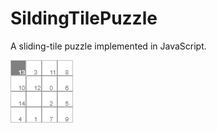 SildingTilePuzzle
=================

A sliding-tile puzzle implemented in JavaScript.

<img src="Screenshot.png" />
